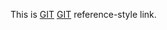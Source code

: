 [GIT]: https://dimaklan.github.io/rsschool-cv/gh-pages/cv
This is [GIT] [GIT] reference-style link.
